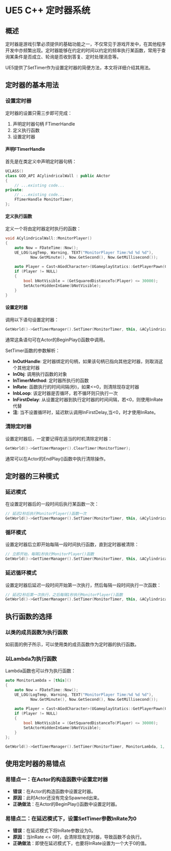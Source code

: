# UE5 C++ 定时器系统

## 概述
定时器是游戏引擎必须提供的基础功能之一，不仅常见于游戏开发中，在其他程序开发中亦频繁出现。定时器能够在约定的时间以约定的频率执行某函数，常用于查询某条件是否成立、轮询是否收到答复、定时处理消息等。

UE5提供了SetTimer作为设置定时器的简便方法，本文将详细介绍其用法。

## 定时器的基本用法

### 设置定时器
定时器的设置只需三步即可完成：

1. 声明定时器句柄 FTimerHandle
2. 定义执行函数
3. 设置定时器

#### 声明FTimerHandle
首先是在类定义中声明定时器句柄：

```cpp
UCLASS()
class GOD_API ACylindricalWall : public AActor
{
    // ...existing code...
private:
    // ...existing code...
    FTimerHandle MonitorTimer;
};
```

#### 定义执行函数
定义一个将由定时器定时执行的函数：

```cpp
void ACylindricalWall::MonitorPlayer()
{
    auto Now = FDateTime::Now();
    UE_LOG(LogTemp, Warning, TEXT("MonitorPlayer Time:%d %d %d"), 
           Now.GetMinute(), Now.GetSecond(), Now.GetMillisecond());
    
    auto Player = Cast<AGodCharacter>(UGameplayStatics::GetPlayerPawn(GetWorld(), 0));
    if (Player != NULL)
    {
        bool bNotVisible = (GetSquaredDistanceTo(Player) <= 30000);
        SetActorHiddenInGame(bNotVisible);
    }
}
```

#### 设置定时器
调用以下语句设置定时器：

```cpp
GetWorld()->GetTimerManager().SetTimer(MonitorTimer, this, &ACylindricalWall::MonitorPlayer, 1, true, 2);
```

通常这条语句可在Actor的BeginPlay()函数中调用。

SetTimer函数的参数解析：

- **InOutHandle**: 定时器绑定的句柄，如果该句柄已指向其他定时器，则取消这个其他定时器
- **InObj**: 调用执行函数的对象
- **InTimerMethod**: 定时器所执行的函数
- **InRate**: 函数执行的时间间隔(秒)，如果<=0，则清除现存定时器
- **InbLoop**: 该定时器是否循环，若不循环则只执行一次
- **InFirstDelay**: 从设置定时器到执行定时器的时间间隔，若<0，则使用InRate代替
- **注**: 当不设置循环时，延迟默认调用InFirstDelay,当<0，时才使用InRate。
### 清除定时器
设置定时器后，一定要记得在适当的时机清除定时器：

```cpp
GetWorld()->GetTimerManager().ClearTimer(MonitorTimer);
```

通常可以在Actor的EndPlay()函数中执行清除操作。

## 定时器的三种模式

### 延迟模式
在设置定时器后的一段时间后执行某函数一次：

```cpp
// 延迟2秒后执行MonitorPlayer()函数一次
GetWorld()->GetTimerManager().SetTimer(MonitorTimer, this, &ACylindricalWall::MonitorPlayer, 1, false, 2);
```

### 循环模式
设置定时器后立即开始每隔一段时间执行函数，直到定时器被清除：

```cpp
// 立即开始，每隔1秒执行MonitorPlayer()函数
GetWorld()->GetTimerManager().SetTimer(MonitorTimer, this, &ACylindricalWall::MonitorPlayer, 1, true, 0);
```

### 延迟循环模式
设置定时器后延迟一段时间开始第一次执行，然后每隔一段时间执行一次函数：

```cpp
// 延迟2秒后第一次执行，之后每隔1秒执行MonitorPlayer()函数
GetWorld()->GetTimerManager().SetTimer(MonitorTimer, this, &ACylindricalWall::MonitorPlayer, 1, true, 2);
```

## 执行函数的选择

### 以类的成员函数为执行函数
如前面的例子所示，可以使用类的成员函数作为定时器的执行函数。

### 以Lambda为执行函数
Lambda函数也可以作为执行函数：

```cpp
auto MonitorLambda = [this]()
{
    auto Now = FDateTime::Now();
    UE_LOG(LogTemp, Warning, TEXT("MonitorPlayer Time:%d %d %d"), 
           Now.GetMinute(), Now.GetSecond(), Now.GetMillisecond());
    
    auto Player = Cast<AGodCharacter>(UGameplayStatics::GetPlayerPawn(GetWorld(), 0));
    if (Player != NULL)
    {
        bool bNotVisible = (GetSquaredDistanceTo(Player) <= 30000);
        SetActorHiddenInGame(bNotVisible);
    }
};

GetWorld()->GetTimerManager().SetTimer(MonitorTimer, MonitorLambda, 1, true, 2);
```

## 使用定时器的易错点

### 易错点一：在Actor的构造函数中设置定时器
- **错误**：在Actor的构造函数中设置定时器。
- **原因**：此时Actor还没有完全Spawned出来。
- **正确做法**：在Actor的BeginPlay()函数中设置定时器。

### 易错点二：在延迟模式下，设置SetTimer参数InRate为0
- **错误**：在延迟模式下将InRate参数设为0。
- **原因**：当InRate <= 0时，会清除现有定时器，导致函数不会执行。
- **正确做法**：即使在延迟模式下，也要将InRate设置为一个大于0的值。